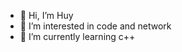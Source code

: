 - 👋 Hi, I’m Huy
- 👀 I’m interested in code and network
- 🌱 I’m currently learning c++

<!---
anhhuy0425/anhhuy0425 is a ✨ special ✨ repository because its `README.md` (this file) appears on your GitHub profile.
You can click the Preview link to take a look at your changes.
--->
